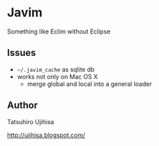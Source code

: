 # Javim

Something like Eclim without Eclipse

## Issues

* `~/.javim_cache` as sqlite db
* works not only on Mac OS X
    * merge global and local into a general loader

## Author

Tatsuhiro Ujihisa

<http://ujihisa.blogspot.com/>
